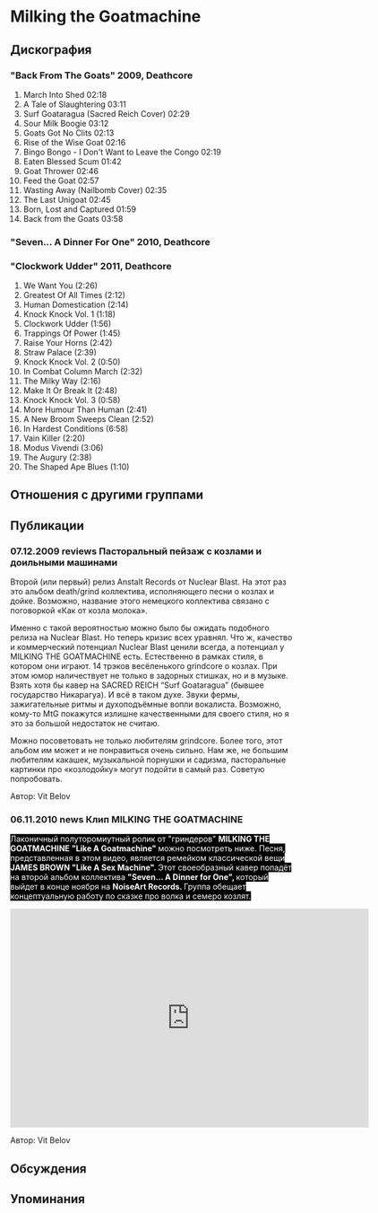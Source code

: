 # Milking the Goatmachine



## Дискография

### "Back From The Goats" 2009, Deathcore

1. March Into Shed 02:18  
2. A Tale of Slaughtering 03:11  
3. Surf Goataragua (Sacred Reich Cover) 02:29  
4. Sour Milk Boogie 03:12  
5. Goats Got No Clits 02:13  
6. Rise of the Wise Goat 02:16  
7. Bingo Bongo - I Don't Want to Leave the Congo 02:19  
8. Eaten Blessed Scum 01:42  
9. Goat Thrower 02:46  
10. Feed the Goat 02:57  
11. Wasting Away (Nailbomb Cover) 02:35  
12. The Last Unigoat 02:45  
13. Born, Lost and Captured 01:59  
14. Back from the Goats 03:58 

### "Seven... A Dinner For One" 2010, Deathcore



### "Clockwork Udder" 2011, Deathcore

01. We Want You (2:26)
02. Greatest Of All Times (2:12)
03. Human Domestication (2:14)
04. Knock Knock Vol. 1 (1:18)
05. Clockwork Udder (1:56)
06. Trappings Of Power (1:45)
07. Raise Your Horns (2:42)
08. Straw Palace (2:39)
09. Knock Knock Vol. 2 (0:50)
10. In Combat Column March (2:32)
11. The Milky Way (2:16)
12. Make It Or Break It (2:48)
13. Knock Knock Vol. 3 (0:58)
14. More Humour Than Human (2:41)
15. A New Broom Sweeps Clean (2:52)
16. In Hardest Conditions (6:58)
17. Vain Killer (2:20)
18. Modus Vivendi (3:06)
19. The Augury (2:38)
20. The Shaped Ape Blues (1:10)


## Отношения с другими группами


## Публикации

### 07.12.2009 reviews Пасторальный пейзаж с козлами и доильными машинами

<P>Второй (или первый) релиз Anstalt Records от Nuclear Blast. На этот раз это альбом death/grind коллектива, исполняющего песни о козлах и дойке. Возможно, название этого немецкого коллектива связано с поговоркой «Как от козла молока».</P>
<P>Именно с такой вероятностью можно было бы ожидать подобного релиза на Nuclear Blast. Но теперь кризис всех уравнял. Что ж, качество и коммерческий потенциал Nuclear Blast ценили всегда, а потенциал у MILKING THE GOATMACHINE есть. Естественно в рамках стиля, в котором они играют. 14 трэков весёленького grindcore о козлах. При этом юмор наличествует не только в задорных стишках, но и в музыке. Взять хотя бы кавер на SACRED REICH “Surf Goataragua” (бывшее государство Никарагуа). И всё в таком духе. Звуки фермы, зажигательные ритмы и духоподъёмные вопли вокалиста. Возможно, кому-то MtG покажутся излишне качественными для своего стиля, но я это за большой недостаток не считаю.</P>
<P>Можно посоветовать не только любителям grindcore. Более того, этот альбом им может и не понравиться очень сильно. Нам же, не большим любителям какашек, музыкальной порнушки и садизма, пасторальные картинки про «козлодойку» могут подойти в самый раз. Советую попробовать.</P>
Автор: Vit Belov

### 06.11.2010 news Клип MILKING THE GOATMACHINE

<P><FONT style="BACKGROUND-COLOR: #000000" color=#ffffff>Лаконичный полуторомиутный ролик от "гриндеров" <STRONG>MILKING THE GOATMACHINE "Like A Goatmachine" </STRONG>можно посмотреть ниже. Песня, представленная в этом видео, является ремейком классической вещи <STRONG>JAMES BROWN "Like A Sex Machine". </STRONG>Этот своеобразный кавер попадёт на второй альбом коллектива <STRONG>"Seven… A Dinner for One", </STRONG>который выйдет в конце ноября на <STRONG>NoiseArt Records. </STRONG>Группа обещает концептуальную работу по сказке про волка и семеро козлят.</FONT></P>
<P>
<CENTER>
<OBJECT height=390 width=640><PARAM NAME="movie" VALUE="http://www.youtube.com/v/0JYWxBgWYsM&hl=en_US&feature=player_embedded&version=3"><PARAM NAME="allowFullScreen" VALUE="true"><PARAM NAME="allowScriptAccess" VALUE="always">
<embed src="http://www.youtube.com/v/0JYWxBgWYsM&hl=en_US&feature=player_embedded&version=3" type="application/x-shockwave-flash" allowfullscreen="true" allowScriptAccess="always" width="640" height="390"></embed></OBJECT>
<P></P></CENTER>
Автор: Vit Belov


## Обсуждения


## Упоминания

